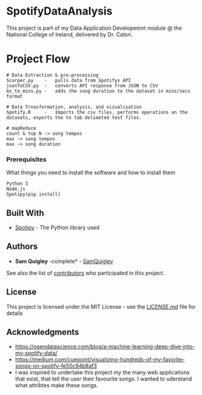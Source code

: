 # SpotifyDataAnalysis

This project is part of my Data Application Developemnt module @ the National College of Ireland, delivered by Dr. Caton. 

# Project Flow
```
# Data Extraction & pre-processing
Scarper.py    -   pulls data from Spotifys API
jsonToCSV.py  -   converts API response from JSON to CSV
ms_to_mins.py -   adds the song duration to the dataset in mins/secs format

# Data Trnasformation, analysis, and vizualisation
Spotify.R     -   Imports the csv files, performs operations on the datasets, exports the to tab delimeted text files.

# mapReduce
count & top N -> song tempos
max -> song tempos
max -> song duration
```

### Prerequisites

What things you need to install the software and how to install them

```
Python 3
Node.js
Spotipy(pip install)
```


## Built With

* [Spotipy](http://spotipy.readthedocs.io/en/latest/) - The Python library used


## Authors

* **Sam Quigley** -complete* - [SamQuigley](https://github.com/SamQuigley)

See also the list of [contributors](https://github.com/SamQuigley/contributors) who participated in this project.

## License

This project is licensed under the MIT License - see the [LICENSE.md](LICENSE.md) file for details

## Acknowledgments

* https://opendatascience.com/blog/a-machine-learning-deep-dive-into-my-spotify-data/
* https://medium.com/cuepoint/visualizing-hundreds-of-my-favorite-songs-on-spotify-fe50c94b8af3
* I was inspired to undertake this project my the many web applications that exist, that tell the user their favourite songs. I wanted to uderstand what attribtes make these songs.
